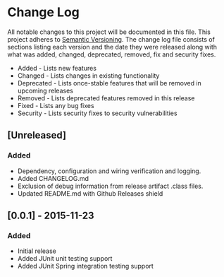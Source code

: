 # Change Log
All notable changes to this project will be documented in this file. This project
adheres to [Semantic Versioning](http://semver.org/). The change log file consists
of sections listing each version and the date they were released along with what
was added, changed, deprecated, removed, fix and security fixes.

- Added - Lists new features
- Changed - Lists changes in existing functionality
- Deprecated -  Lists once-stable features that will be removed in upcoming releases
- Removed - Lists deprecated features removed in this release
- Fixed - Lists any bug fixes
- Security - Lists security fixes to security vulnerabilities

## [Unreleased]
### Added
- Dependency, configuration and wiring verification and logging.
- Added CHANGELOG.md
- Exclusion of debug information from release artifact .class files.
- Updated README.md with Github Releases shield


## [0.0.1] - 2015-11-23
### Added
- Initial release
- Added JUnit unit testing support
- Added JUnit Spring integration testing support


